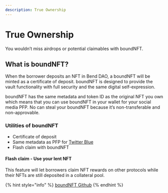 ```yaml
---
description: True Ownership
---
```


# True Ownership

You wouldn’t miss airdrops or potential claimables with boundNFT.&#x20;

## What is boundNFT?&#x20;

When the borrower deposits an NFT in Bend DAO, a boundNFT will be minted as a certificate of deposit. boundNFT is designed to provide the vault functionality with full security and the same digital self-expression.

boundNFT has the same metadata and token ID as the original NFT you own which means that you can use boundNFT in your wallet for your social media PFP. No can steal your boundNFT because it’s non-transferable and non-approvable.

### Utilities of boundNFT&#x20;

* Certificate of deposit&#x20;
* Same metadata as PFP for [Twitter Blue](https://help.twitter.com/en/using-twitter/twitter-blue-labs#nft)&#x20;
* Flash claim with boundNFT

#### Flash claim - Use your lent NFT

This feature will let borrowers claim NFT rewards on other protocols while their NFTs are still deposited in a collateral pool.

{% hint style="info" %}
[boundNFT Github](https://github.com/BoundNFT/)
{% endhint %}

